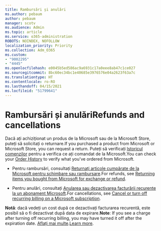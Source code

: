```yaml
---
title: Rambursări și anulări
ms.author: pebaum
author: pebaum
manager: scotv
ms.audience: Admin
ms.topic: article
ms.service: o365-administration
ROBOTS: NOINDEX, NOFOLLOW
localization_priority: Priority
ms.collection: Adm_O365
ms.custom:
- "9002295"
- "4445"
ms.openlocfilehash: e0045b5ed586ac9a6931c17a0eee8ab47c1ce027
ms.sourcegitcommit: 8bc60ec34bc1e40685e3976576e04a2623f63a7c
ms.translationtype: HT
ms.contentlocale: ro-RO
ms.lasthandoff: 04/15/2021
ms.locfileid: "51799641"
---
```

# <a name="refunds-and-cancellations"></a><span data-ttu-id="e6baa-102">Rambursări și anulări</span><span class="sxs-lookup"><span data-stu-id="e6baa-102">Refunds and cancellations</span></span>

<span data-ttu-id="e6baa-103">Dacă ați achiziționat un produs de la Microsoft sau de la Microsoft Store, puteți să solicitați o returnare.</span><span class="sxs-lookup"><span data-stu-id="e6baa-103">If you purchased a product from Microsoft or Microsoft Store, you can request a return.</span></span> <span data-ttu-id="e6baa-104">Puteți să verificați [Istoricul comenzilor](https://account.microsoft.com/billing/orders/) pentru a verifica ce ați comandat de la Microsoft.</span><span class="sxs-lookup"><span data-stu-id="e6baa-104">You can check your [Order History](https://account.microsoft.com/billing/orders/) to verify what you've ordered from Microsoft.</span></span> 

- <span data-ttu-id="e6baa-105">Pentru rambursări, consultați [Returnați articole cumpărate de la Microsoft pentru schimbare sau rambursare](https://support.microsoft.com/help/10558).</span><span class="sxs-lookup"><span data-stu-id="e6baa-105">For refunds, see [Returning items you bought from Microsoft for exchange or refund](https://support.microsoft.com/help/10558).</span></span>

- <span data-ttu-id="e6baa-106">Pentru anulări, consultați [Anularea sau dezactivarea facturării recurente la un abonament Microsoft](https://support.microsoft.com/help/4027815).</span><span class="sxs-lookup"><span data-stu-id="e6baa-106">For cancellations, see [Cancel or turn off recurring billing on a Microsoft subscription](https://support.microsoft.com/help/4027815).</span></span>

<span data-ttu-id="e6baa-107">**Notă**: dacă vedeți un cost după ce dezactivați facturarea recurentă, este posibil să o fi dezactivat după data de expirare.</span><span class="sxs-lookup"><span data-stu-id="e6baa-107">**Note**: If you see a charge after turning off recurring billing, you may have turned it off after the expiration date.</span></span> <span data-ttu-id="e6baa-108">[Aflați mai multe](https://support.microsoft.com/help/10640).</span><span class="sxs-lookup"><span data-stu-id="e6baa-108">[Learn more](https://support.microsoft.com/help/10640).</span></span> 